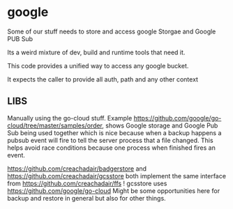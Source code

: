 # google

Some of our stuff needs to store and access google Storgae and Google PUB Sub

Its a weird mixture of dev, build and runtime tools that need it.

This code provides a unified way to access any google bucket.

It expects the caller to provide all auth, path and any other context


## LIBS

Manually using the go-cloud stuff.
Example https://github.com/google/go-cloud/tree/master/samples/order, shows Google storage and Google Pub Sub being used together which is nice because when a backup happens a pubsub event will fire to tell the server process that a file changed. This helps avoid race conditions because one process when finished fires an event.

https://github.com/creachadair/badgerstore and https://github.com/creachadair/gcsstore both implement the same interface from https://github.com/creachadair/ffs !
gcsstore uses https://github.com/google/go-cloud
Might be some opportunities here for backup and restore in general but also for other things.